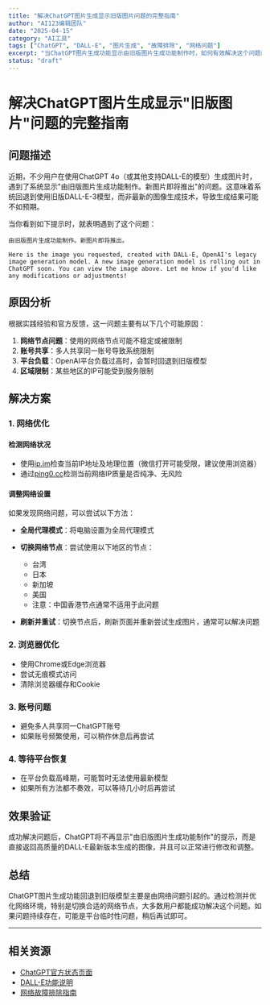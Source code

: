 ```yaml
---
title: "解决ChatGPT图片生成显示旧版图片问题的完整指南"
author: "AI123编辑团队"
date: "2025-04-15"
category: "AI工具"
tags: ["ChatGPT", "DALL-E", "图片生成", "故障排除", "网络问题"]
excerpt: "当ChatGPT图片生成功能显示由旧版图片生成功能制作时，如何有效解决这个问题的完整指南"
status: "draft"
---
```


# 解决ChatGPT图片生成显示"旧版图片"问题的完整指南

## 问题描述

近期，不少用户在使用ChatGPT 4o（或其他支持DALL-E的模型）生成图片时，遇到了系统显示"由旧版图片生成功能制作。新图片即将推出"的问题。这意味着系统回退到使用旧版DALL-E-3模型，而非最新的图像生成技术，导致生成结果可能不如预期。

当你看到如下提示时，就表明遇到了这个问题：

```
由旧版图片生成功能制作。新图片即将推出。

Here is the image you requested, created with DALL-E, OpenAI's legacy image generation model. A new image generation model is rolling out in ChatGPT soon. You can view the image above. Let me know if you'd like any modifications or adjustments!
```

## 原因分析

根据实践经验和官方反馈，这一问题主要有以下几个可能原因：

1. **网络节点问题**：使用的网络节点可能不稳定或被限制
2. **账号共享**：多人共享同一账号导致系统限制
3. **平台负载**：OpenAI平台负载过高时，会暂时回退到旧版模型
4. **区域限制**：某些地区的IP可能受到服务限制

## 解决方案

### 1. 网络优化

#### 检测网络状况
* 使用[ip.im](https://ip.im)检查当前IP地址及地理位置（微信打开可能受限，建议使用浏览器）
* 通过[ping0.cc](https://ping0.cc)检测当前网络IP质量是否纯净、无风险

#### 调整网络设置
如果发现网络问题，可以尝试以下方法：

* **全局代理模式**：将电脑设置为全局代理模式
* **切换网络节点**：尝试使用以下地区的节点：
  - 台湾
  - 日本
  - 新加坡
  - 美国
  - 注意：中国香港节点通常不适用于此问题

* **刷新并重试**：切换节点后，刷新页面并重新尝试生成图片，通常可以解决问题

### 2. 浏览器优化

* 使用Chrome或Edge浏览器
* 尝试无痕模式访问
* 清除浏览器缓存和Cookie

### 3. 账号问题

* 避免多人共享同一ChatGPT账号
* 如果账号频繁使用，可以稍作休息后再尝试

### 4. 等待平台恢复

* 在平台负载高峰期，可能暂时无法使用最新模型
* 如果所有方法都不奏效，可以等待几小时后再尝试

## 效果验证

成功解决问题后，ChatGPT将不再显示"由旧版图片生成功能制作"的提示，而是直接返回高质量的DALL-E最新版本生成的图像，并且可以正常进行修改和调整。

## 总结

ChatGPT图片生成功能回退到旧版模型主要是由网络问题引起的。通过检测并优化网络环境，特别是切换合适的网络节点，大多数用户都能成功解决这个问题。如果问题持续存在，可能是平台临时性问题，稍后再试即可。

---

## 相关资源

- [ChatGPT官方状态页面](https://status.openai.com/)
- [DALL-E功能说明](https://help.openai.com/en/articles/6578074-dall-e-image-generation)
- [网络故障排除指南](/articles/network-troubleshooting-for-ai-tools) 